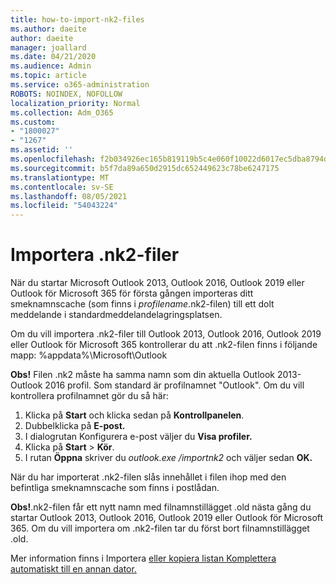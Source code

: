 ```yaml
---
title: how-to-import-nk2-files
ms.author: daeite
author: daeite
manager: joallard
ms.date: 04/21/2020
ms.audience: Admin
ms.topic: article
ms.service: o365-administration
ROBOTS: NOINDEX, NOFOLLOW
localization_priority: Normal
ms.collection: Adm_O365
ms.custom:
- "1800027"
- "1267"
ms.assetid: ''
ms.openlocfilehash: f2b034926ec165b819119b5c4e060f10022d6017ec5dba8794d18ee3e96c709a
ms.sourcegitcommit: b5f7da89a650d2915dc652449623c78be6247175
ms.translationtype: MT
ms.contentlocale: sv-SE
ms.lasthandoff: 08/05/2021
ms.locfileid: "54043224"
---
```

# <a name="how-to-import-nk2-files"></a>Importera .nk2-filer 

När du startar Microsoft Outlook 2013, Outlook 2016, Outlook 2019 eller Outlook för Microsoft 365 för första gången importeras ditt smeknamnscache (som finns i *profilename*.nk2-filen) till ett dolt meddelande i standardmeddelandelagringsplatsen.

Om du vill importera .nk2-filer till Outlook 2013, Outlook 2016, Outlook 2019 eller Outlook för Microsoft 365 kontrollerar du att .nk2-filen finns i följande mapp: %appdata%\Microsoft\Outlook

**Obs!** Filen .nk2 måste ha samma namn som din aktuella Outlook 2013- Outlook 2016 profil. Som standard är profilnamnet "Outlook". Om du vill kontrollera profilnamnet gör du så här: 
1. Klicka på **Start** och klicka sedan på **Kontrollpanelen**.
2. Dubbelklicka på **E-post.**
3. I dialogrutan Konfigurera e-post väljer du **Visa profiler.**
4. Klicka på **Start** > **Kör**.
5. I rutan **Öppna** skriver du *outlook.exe /importnk2* och väljer sedan **OK.** 

När du har importerat .nk2-filen slås innehållet i filen ihop med den befintliga smeknamnscache som finns i postlådan.

**Obs!**.nk2-filen får ett nytt namn med filnamnstillägget .old nästa gång du startar Outlook 2013, Outlook 2016, Outlook 2019 eller Outlook för Microsoft 365. Om du vill importera om .nk2-filen tar du först bort filnamnstillägget .old.

Mer information finns i Importera [eller kopiera listan Komplettera automatiskt till en annan dator.](https://support.microsoft.com/help/2806550/how-to-import-nk2-files-into-outlook%)